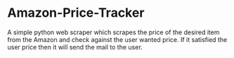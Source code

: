 # Amazon-Price-Tracker
A simple python web scraper which scrapes the price of the desired item from the Amazon and check against the user wanted price. If it satisfied the user price then it will send the mail to the user. 
